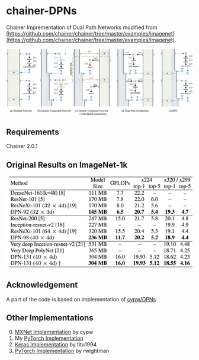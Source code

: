 # chainer-DPNs
Chainer Imprementation of Dual Path Networks modified from [https://github.com/chainer/chainer/tree/master/examples/imagenet](https://github.com/chainer/chainer/tree/master/examples/imagenet).  

![overview](imgs/overview.png)

## Requirements  
Chainer 2.0.1  

## Original Results on ImageNet-1k

<img src='imgs/original-results-on-imagenet1k.png' width="700px"/>

## Acknowledgement
A part of the code is based on implementation of [cypw/DPNs](https://github.com/cypw/DPNs)

## Other Implementations
0. [MXNet Implementation](https://github.com/cypw/DPNs) by cypw  
1. My [PyTorch Implementation](https://github.com/oyam/pytorch-DPNs)
2. [Keras Implementation](https://github.com/titu1994/Keras-DualPathNetworks) by titu1994
3. [PyTorch Implementation](https://github.com/rwightman/pytorch-dpn-pretrained) by rwightman

